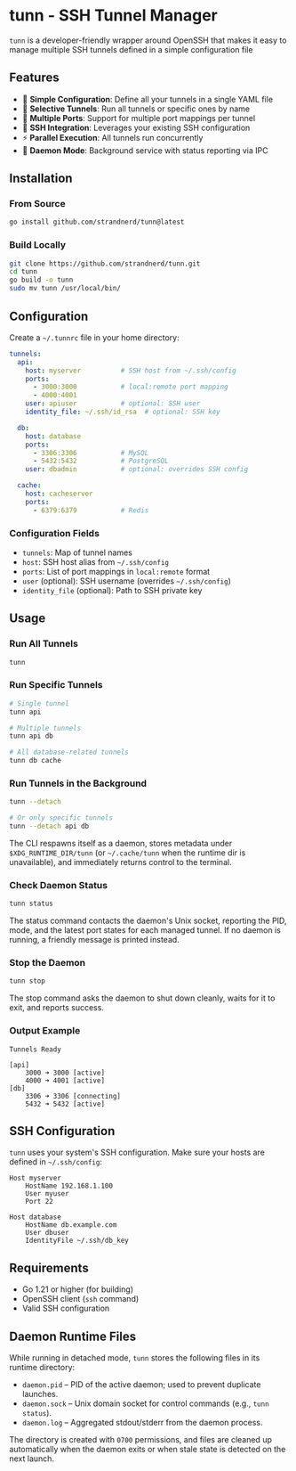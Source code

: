 # tunn - SSH Tunnel Manager

`tunn` is a developer-friendly wrapper around OpenSSH that makes it easy to manage multiple SSH tunnels defined in a simple configuration file

## Features

- 🚀 **Simple Configuration**: Define all your tunnels in a single YAML file
- 🔧 **Selective Tunnels**: Run all tunnels or specific ones by name
- 🔌 **Multiple Ports**: Support for multiple port mappings per tunnel
- 🔐 **SSH Integration**: Leverages your existing SSH configuration
- ⚡ **Parallel Execution**: All tunnels run concurrently
- 🧩 **Daemon Mode**: Background service with status reporting via IPC

## Installation

### From Source

```bash
go install github.com/strandnerd/tunn@latest
```

### Build Locally

```bash
git clone https://github.com/strandnerd/tunn.git
cd tunn
go build -o tunn
sudo mv tunn /usr/local/bin/
```

## Configuration

Create a `~/.tunnrc` file in your home directory:

```yaml
tunnels:
  api:
    host: myserver          # SSH host from ~/.ssh/config
    ports:
      - 3000:3000           # local:remote port mapping
      - 4000:4001
    user: apiuser           # optional: SSH user
    identity_file: ~/.ssh/id_rsa  # optional: SSH key

  db:
    host: database
    ports:
      - 3306:3306           # MySQL
      - 5432:5432           # PostgreSQL
    user: dbadmin           # optional: overrides SSH config

  cache:
    host: cacheserver
    ports:
      - 6379:6379           # Redis
```

### Configuration Fields

- `tunnels`: Map of tunnel names
- `host`: SSH host alias from `~/.ssh/config`
- `ports`: List of port mappings in `local:remote` format
- `user` (optional): SSH username (overrides `~/.ssh/config`)
- `identity_file` (optional): Path to SSH private key

## Usage

### Run All Tunnels

```bash
tunn
```

### Run Specific Tunnels

```bash
# Single tunnel
tunn api

# Multiple tunnels
tunn api db

# All database-related tunnels
tunn db cache
```

### Run Tunnels in the Background

```bash
tunn --detach

# Or only specific tunnels
tunn --detach api db
```

The CLI respawns itself as a daemon, stores metadata under `$XDG_RUNTIME_DIR/tunn` (or `~/.cache/tunn` when the runtime dir is unavailable), and immediately returns control to the terminal.

### Check Daemon Status

```bash
tunn status
```

The status command contacts the daemon's Unix socket, reporting the PID, mode, and the latest port states for each managed tunnel. If no daemon is running, a friendly message is printed instead.

### Stop the Daemon

```bash
tunn stop
```

The stop command asks the daemon to shut down cleanly, waits for it to exit, and reports success.

### Output Example

```
Tunnels Ready

[api]
    3000 ➜ 3000 [active]
    4000 ➜ 4001 [active]
[db]
    3306 ➜ 3306 [connecting]
    5432 ➜ 5432 [active]
```

## SSH Configuration

`tunn` uses your system's SSH configuration. Make sure your hosts are defined in `~/.ssh/config`:

```ssh
Host myserver
    HostName 192.168.1.100
    User myuser
    Port 22

Host database
    HostName db.example.com
    User dbuser
    IdentityFile ~/.ssh/db_key
```

## Requirements

- Go 1.21 or higher (for building)
- OpenSSH client (`ssh` command)
- Valid SSH configuration

## Daemon Runtime Files

While running in detached mode, `tunn` stores the following files in its runtime directory:

- `daemon.pid` – PID of the active daemon; used to prevent duplicate launches.
- `daemon.sock` – Unix domain socket for control commands (e.g., `tunn status`).
- `daemon.log` – Aggregated stdout/stderr from the daemon process.

The directory is created with `0700` permissions, and files are cleaned up automatically when the daemon exits or when stale state is detected on the next launch.

